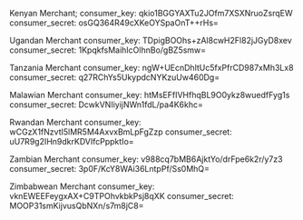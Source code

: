 Kenyan Merchant;
consumer_key: qkio1BGGYAXTu2JOfm7XSXNruoZsrqEW
consumer_secret: osGQ364R49cXKeOYSpaOnT++rHs=

Ugandan Merchant
consumer_key: TDpigBOOhs+zAl8cwH2Fl82jJGyD8xev
consumer_secret: 1KpqkfsMaihIcOlhnBo/gBZ5smw=

Tanzania Merchant
consumer_key: ngW+UEcnDhltUc5fxPfrCD987xMh3Lx8
consumer_secret: q27RChYs5UkypdcNYKzuUw460Dg=

Malawian Merchant
consumer_key: htMsEFfIVHfhqBL9O0ykz8wuedfFyg1s
consumer_secret: DcwkVNIiyijNWn1fdL/pa4K6khc=

Rwandan Merchant
consumer_key: wCGzX1fNzvtI5lMR5M4AxvxBmLpFgZzp
consumer_secret: uU7R9g2IHn9dkrKDVIfcPppktIo=

Zambian Merchant
consumer_key: v988cq7bMB6AjktYo/drFpe6k2r/y7z3
consumer_secret: 3p0F/KcY8WAi36LntpPf/Ss0MhQ=

Zimbabwean Merchant
consumer_key: vknEWEEFeygxAX+C9TPOhvkbkPsj8qXK
consumer_secret: MOOP31smKijvusQbNXn/s7m8jC8=
